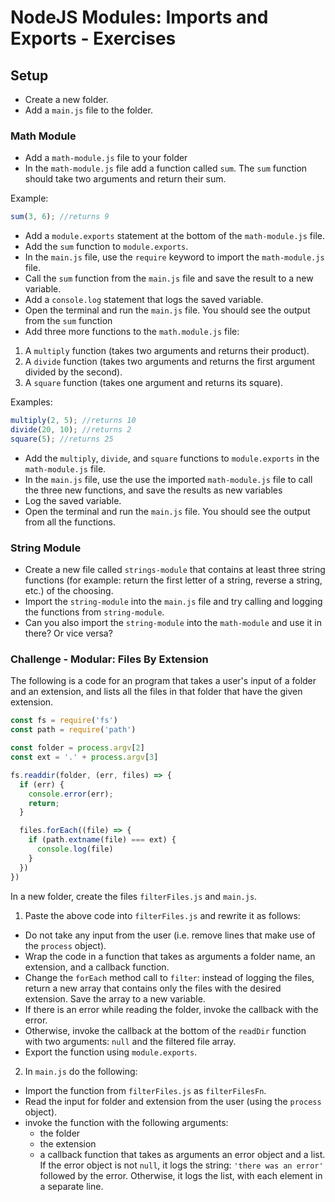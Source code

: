 # NodeJS Modules: Imports and Exports - Exercises

## Setup

- Create a new folder.
- Add a `main.js` file to the folder.

### Math Module

- Add a `math-module.js` file to your folder
- In the `math-module.js` file add a function called `sum`. The `sum` function should take two arguments and return their sum.

Example:

```js
sum(3, 6); //returns 9
```

- Add a `module.exports` statement at the bottom of the `math-module.js` file.
- Add the `sum` function to `module.exports`.
- In the `main.js` file, use the `require` keyword to import the `math-module.js` file.
- Call the `sum` function from the `main.js` file and save the result to a new variable.
- Add a `console.log` statement that logs the saved variable.
- Open the terminal and run the `main.js` file. You should see the output from the `sum` function
- Add three more functions to the `math.module.js` file:
1. A `multiply` function (takes two arguments and returns their product).
2. A `divide` function (takes two arguments and returns the first argument divided by the second).
3. A `square` function (takes one argument and returns its square).

Examples:

```js
multiply(2, 5); //returns 10
divide(20, 10); //returns 2
square(5); //returns 25
```

- Add the `multiply`, `divide`, and `square` functions to `module.exports` in the `math-module.js` file.
- In the `main.js` file, use the use the imported `math-module.js` file to call the three new functions, and save the results as new variables
- Log the saved variable.
- Open the terminal and run the `main.js` file. You should see the output from all the functions.

### String Module

- Create a new file called `strings-module` that contains at least three string functions (for example: return the first letter of a string, reverse a string, etc.) of the choosing.
- Import the `string-module` into the `main.js` file and try calling and logging the functions from `string-module`.
- Can you also import the `string-module` into the `math-module` and use it in there? Or vice versa?

### Challenge - Modular: Files By Extension

The following is a code for an program that takes a user's input of a folder and an extension, and lists all the files in that folder that have the given extension.

```js
const fs = require('fs')
const path = require('path')

const folder = process.argv[2]
const ext = '.' + process.argv[3]

fs.readdir(folder, (err, files) => {
  if (err) {
    console.error(err);
    return;
  }

  files.forEach((file) => {
    if (path.extname(file) === ext) {
      console.log(file)
    }
  })
})
```

In a new folder, create the files `filterFiles.js` and `main.js`. 

1. Paste the above code into `filterFiles.js` and rewrite it as follows:

- Do not take any input from the user (i.e. remove lines that make use of the `process` object).
- Wrap the code in a function that takes as arguments a folder name, an extension, and a callback function.
- Change the `forEach` method call to `filter`: instead of logging the files, return a new array that contains only the files with the desired extension. Save the array to a new variable.
- If there is an error while reading the folder, invoke the callback with the error.
- Otherwise, invoke the callback at the bottom of the `readDir` function with two arguments: `null` and the filtered file array.
- Export the function using `module.exports`.

2. In `main.js` do the following:

- Import the function from `filterFiles.js` as `filterFilesFn`.
- Read the input for folder and extension from the user (using the `process` object).
- invoke the function with the following arguments:
  - the folder
  - the extension
  - a callback function that takes as arguments an error object and a list. If the error object is not `null`, it logs the string: `'there was an error'` followed by the error. Otherwise, it logs the list, with each element in a separate line.